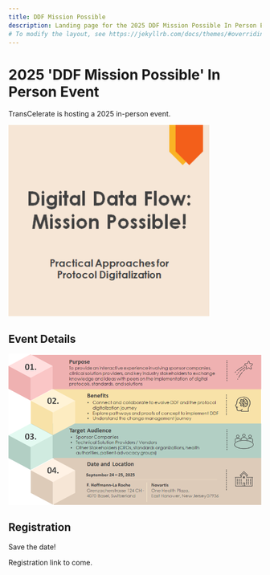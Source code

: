 ```yaml
---
title: DDF Mission Possible
description: Landing page for the 2025 DDF Mission Possible In Person Event
# To modify the layout, see https://jekyllrb.com/docs/themes/#overriding-theme-defaults
---
```

# 2025 'DDF Mission Possible' In Person Event

TransCelerate is hosting a 2025 in-person event.

<img src="media/images/2025_DDF_Event.png" width="400">

## Event Details

<img src="media/images/2025_DDF_Event_Promo.png" width="600">

## Registration
Save the date! 

Registration link to come. 

